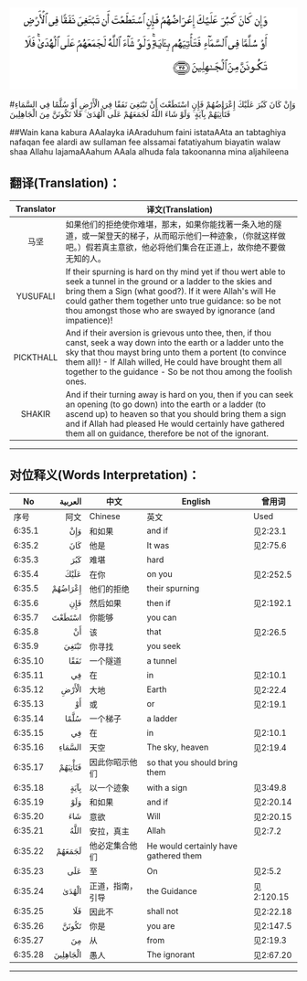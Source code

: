 ![006:035](images/006_035.gif)

#وَإِنْ كَانَ كَبُرَ عَلَيْكَ إِعْرَاضُهُمْ فَإِنِ اسْتَطَعْتَ أَنْ تَبْتَغِيَ نَفَقًا فِي الْأَرْضِ أَوْ سُلَّمًا فِي السَّمَاءِ فَتَأْتِيَهُمْ بِآيَةٍ ۚ وَلَوْ شَاءَ اللَّهُ لَجَمَعَهُمْ عَلَى الْهُدَىٰ ۚ فَلَا تَكُونَنَّ مِنَ الْجَاهِلِينَ 

##Wain kana kabura AAalayka iAAraduhum faini istataAAta an tabtaghiya nafaqan fee alardi aw sullaman fee alssamai fatatiyahum biayatin walaw shaa Allahu lajamaAAahum AAala alhuda fala takoonanna mina aljahileena 

## 翻译(Translation)：

| Translator | 译文(Translation)                                            |
| :--------: | ------------------------------------------------------------ |
|    马坚    | 如果他们的拒绝使你难堪，那末，如果你能找著一条入地的隧道，或一架登天的梯子，从而昭示他们一种迹象，（你就这样做吧。）假若真主意欲，他必将他们集合在正道上，故你绝不要做无知的人。 |
|  YUSUFALI  | If their spurning is hard on thy mind yet if thou wert able to seek a tunnel in the ground or a ladder to the skies and bring them a Sign (what good?). If it were Allah's will He could gather them together unto true guidance: so be not thou amongst those who are swayed by ignorance (and impatience)! |
| PICKTHALL  | And if their aversion is grievous unto thee, then, if thou canst, seek a way down into the earth or a ladder unto the sky that thou mayst bring unto them a portent (to convince them all)! - If Allah willed, He could have brought them all together to the guidance - So be not thou among the foolish ones. |
|   SHAKIR   | And if their turning away is hard on you, then if you can seek an opening (to go down) into the earth or a ladder (to ascend up) to heaven so that you should bring them a sign and if Allah had pleased He would certainly have gathered them all on guidance, therefore be not of the ignorant. |

---

## 对位释义(Words Interpretation)：

| No   | العربية | 中文    | English | 曾用词 |
| ---- | ------: | ------- | ------- | ------ |
| 序号 |    阿文 | Chinese | 英文    | Used   |
| 6:35.1  | وَإِنْ      | 和如果           | and if                                | 见2:23.1 |
| 6:35.2  | كَانَ      | 他是             | It was                                | 见2:75.6   |
| 6:35.3  | كَبُرَ      | 难堪             | hard                                  |            |
| 6:35.4  | عَلَيْكَ     | 在你             | on you                                | 见2:252.5  |
| 6:35.5  | إِعْرَاضُهُمْ  | 他们的拒绝       | their spurning                        |            |
| 6:35.6  | فَإِنِ      | 然后如果         | then if                               | 见2:192.1  |
| 6:35.7  | اسْتَطَعْتَ   | 你能够           | you can                               |            |
| 6:35.8  | أَنْ       | 该               | that                                  | 见2:26.5   |
| 6:35.9  | تَبْتَغِيَ    | 你寻找           | you seek                              |            |
| 6:35.10 | نَفَقًا     | 一个隧道         | a tunnel                              |            |
| 6:35.11 | فِي       | 在               | in                                    | 见2:10.1   |
| 6:35.12 | الْأَرْضِ    | 大地             | Earth                                 | 见2:22.4   |
| 6:35.13 | أَوْ       | 或               | or                                    | 见2:19.1   |
| 6:35.14 | سُلَّمًا     | 一个梯子         | a ladder                              |            |
| 6:35.15 | فِي       | 在               | in                                    | 见2:10.1   |
| 6:35.16 | السَّمَاءِ   | 天空             | The sky, heaven                       | 见2:19.4   |
| 6:35.17 | فَتَأْتِيَهُمْ  | 因此你昭示他们   | so that you should bring them         |            |
| 6:35.18 | بِآيَةٍ     | 以一个迹象       | with a sign                           | 见3:49.8   |
| 6:35.19 | وَلَوْ      | 和如果           | and if                                | 见2:20.14  |
| 6:35.20 | شَاءَ      | 意欲             | Will                                  | 见2:20.15  |
| 6:35.21 | اللَّهُ     | 安拉，真主       | Allah                                 | 见2:7.2    |
| 6:35.22 | لَجَمَعَهُمْ   | 他必定集合他们   | He would certainly have gathered them |            |
| 6:35.23 | عَلَى      | 至               | On                                    | 见2:5.2    |
| 6:35.24 | الْهُدَىٰ    | 正道，指南，引导 | the Guidance                          | 见2:120.15 |
| 6:35.25 | فَلَا      | 因此不           | shall not                             | 见2:22.18  |
| 6:35.26 | تَكُونَنَّ    | 你是             | you are                               | 见2:147.5  |
| 6:35.27 | مِنَ       | 从               | from                                  | 见2:19.3 |
| 6:35.28 | الْجَاهِلِينَ | 愚人             | The ignorant                          | 见2:67.20  |

---
